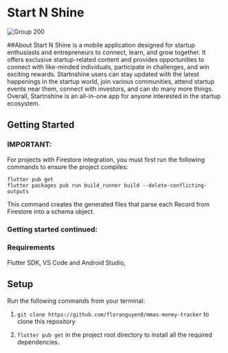 # Start N Shine

![Group 200](https://user-images.githubusercontent.com/98517363/227025949-a4a79efe-0a89-4d08-a81a-b871b0878f46.png)


##About
Start N Shine is a mobile application designed for startup enthusiasts and entrepreneurs to connect, learn, and grow together. It offers exclusive startup-related content and provides opportunities to connect with like-minded individuals, participate in challenges, and win exciting rewards. Startnshine users can stay updated with the latest happenings in the startup world, join various communities, attend startup events near them, connect with investors, and can do many more things. Overall, Startnshine is an all-in-one app for anyone interested in the startup ecosystem.

## Getting Started

### IMPORTANT:

For projects with Firestore integration, you must first run the following commands to ensure the project compiles:

```
flutter pub get
flutter packages pub run build_runner build --delete-conflicting-outputs
```

This command creates the generated files that parse each Record from Firestore into a schema object.

### Getting started continued:

### Requirements
Flutter SDK,
VS Code and
Android Studio,

## Setup

Run the following commands from your terminal:

1) `git clone https://github.com/floranguyen0/mmas-money-tracker` to clone this repository 

2) `flutter pub get` in the project root directory to install all the required dependencies.

